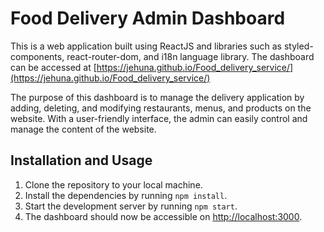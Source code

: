 Food Delivery Admin Dashboard
=============================

This is a web application built using ReactJS and libraries such as styled-components, react-router-dom, and i18n language library. The dashboard can be accessed at [https://jehuna.github.io/Food_delivery_service/](https://jehuna.github.io/Food_delivery_service/)

The purpose of this dashboard is to manage the delivery application by adding, deleting, and modifying restaurants, menus, and products on the website. With a user-friendly interface, the admin can easily control and manage the content of the website.

Installation and Usage
----------------------

1.  Clone the repository to your local machine.
2.  Install the dependencies by running `npm install`.
3.  Start the development server by running `npm start`.
4.  The dashboard should now be accessible on [http://localhost:3000](http://localhost:3000/).



